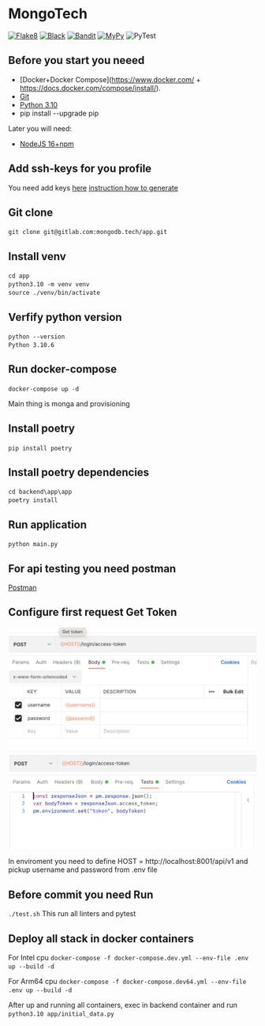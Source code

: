 # MongoTech
[![Flake8](https://github.com/mongotech/app/actions/workflows/flake8.yml/badge.svg)](https://github.com/mongotech/app/actions/workflows/flake8.yml)
[![Black](https://github.com/mongotech/app/actions/workflows/black.yml/badge.svg)](https://github.com/mongotech/app/actions/workflows/black.yml)
[![Bandit](https://github.com/mongotech/app/actions/workflows/bandit.yml/badge.svg)](https://github.com/mongotech/app/actions/workflows/bandit.yml)
[![MyPy](https://github.com/mongotech/app/actions/workflows/mypy.yml/badge.svg)](https://github.com/mongotech/app/actions/workflows/mypy.yml)
![PyTest](https://img.shields.io/endpoint?url=https://gist.githubusercontent.com/dagolub/730cda43e9bff219b52954a6390b1c24/raw/mongotech.json)


## Before you start you neeed

* [Docker+Docker Compose](https://www.docker.com/ + https://docs.docker.com/compose/install/).
* [Git](https://git-scm.com/book/en/v2/Getting-Started-Installing-Git)
* [Python 3.10](https://www.python.org/downloads/release/python-3913/)
* pip install --upgrade pip

Later you will need:
* [NodeJS 16+npm](https://nodejs.org/en/)

## Add ssh-keys for you profile
You need add keys [here](https://gitlab.com/-/profile/keys) [instruction how to generate](https://coderlessons.com/tutorials/devops/vyuchit-gitlab/gitlab-nastroika-kliucha-ssh)

## Git clone 
`git clone git@gitlab.com:mongodb.tech/app.git`

## Install venv
`cd app` <br />
`python3.10 -m venv venv` <br />
`source ./venv/bin/activate`

## Verfify python version

`python --version` <br />
`Python 3.10.6`

## Run docker-compose
`docker-compose up -d`

Main thing is monga and provisioning

## Install poetry
`pip install poetry`

## Install poetry dependencies
`cd backend\app\app` <br />
`poetry install`

## Run application
`python main.py`

## For api testing you need postman

[Postman](https://www.postman.com/downloads/)

## Configure first request Get Token

![get token request](https://github.com/MongoTech/app/raw/main/docs/Screenshot_2022-06-13_at_09.58.56.png)
![add tests to save token](https://github.com/MongoTech/app/raw/main/docs/Screenshot_2022-06-13_at_09.59.11.png)

In enviroment you need to define HOST = http://localhost:8001/api/v1 and pickup username and password from .env file

## Before commit you need Run
`./test.sh`
This run all linters and pytest

## Deploy all stack in docker containers

For Intel cpu
`docker-compose -f docker-compose.dev.yml --env-file .env up --build -d`

For Arm64 cpu
`docker-compose -f docker-compose.dev64.yml --env-file .env up --build -d`

After up and running all containers, exec in backend container and run
`python3.10 app/initial_data.py`
